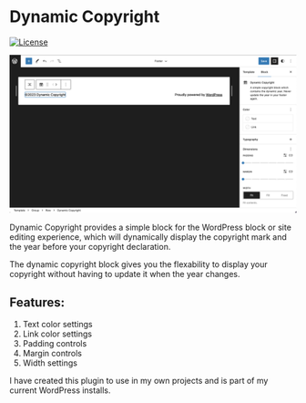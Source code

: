 # Dynamic Copyright

[![License](https://img.shields.io/badge/license-GPL--2.0%2B-green.svg)](https://github.com/removement/dynamic-copyright/blob/master/LICENSE.txt)

<img width="1544" alt="banner-1544x500" src="https://github.com/removement/dynamic-copyright/blob/main/.wordpress/screenshot.png">

Dynamic Copyright provides a simple block for the WordPress block or site editing experience, which will dynamically display the copyright mark and the year before your copyright declaration.

The dynamic copyright block gives you the flexability to display your copyright without having to update it when the year changes.

## Features:

1. Text color settings
2. Link color settings
3. Padding controls
4. Margin controls
5. Width settings

I have created this plugin to use in my own projects and is part of my current WordPress installs.